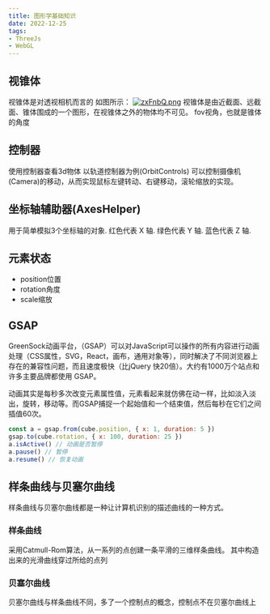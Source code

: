 ```yaml
---
title: 图形学基础知识
date: 2022-12-25
tags:
- ThreeJs
- WebGL
---
```


## 视锥体
视锥体是对透视相机而言的
如图所示：
[![zxFnbQ.png](https://s1.ax1x.com/2022/12/25/zxFnbQ.png)](https://imgse.com/i/zxFnbQ)
视锥体是由近截面、远截面、锥体围成的一个图形，在视锥体之外的物体均不可见。
fov视角，也就是锥体的角度

## 控制器
使用控制器查看3d物体
以轨道控制器为例(OrbitControls)
可以控制摄像机(Camera)的移动，从而实现鼠标左键转动、右键移动，滚轮缩放的实现。

## 坐标轴辅助器(AxesHelper)
用于简单模拟3个坐标轴的对象.
红色代表 X 轴. 绿色代表 Y 轴. 蓝色代表 Z 轴.

## 元素状态
- position位置
- rotation角度
- scale缩放
  
## GSAP
GreenSock动画平台，（GSAP）可以对JavaScript可以操作的所有内容进行动画处理（CSS属性，SVG，React，画布，通用对象等），同时解决了不同浏览器上存在的兼容性问题，而且速度极快（比jQuery 快20倍）。大约有1000万个站点和许多主要品牌都使用 GSAP。

动画其实是每秒多次改变元素属性值，元素看起来就仿佛在动一样，比如淡入淡出，旋转，移动等。而GSAP捕捉一个起始值和一个结束值，然后每秒在它们之间插值60次。

```js
const a = gsap.from(cube.position, { x: 1, duration: 5 })
gsap.to(cube.rotation, { x: 100, duration: 25 })
a.isActive() // 动画是否暂停
a.pause() // 暂停
a.resume() // 恢复动画
```

## 样条曲线与贝塞尔曲线
样条曲线与贝塞尔曲线都是一种让计算机识别的描述曲线的一种方式。
### 样条曲线
采用Catmull-Rom算法，从一系列的点创建一条平滑的三维样条曲线。
其中构造出来的光滑曲线穿过所给的点列

### 贝塞尔曲线
贝塞尔曲线与样条曲线不同，多了一个控制点的概念，控制点不在贝塞尔曲线上